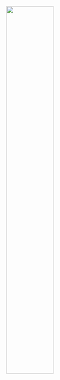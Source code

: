 <div style="align: center;width:100%;">
  <img src="https://github.com/wkk5194/wkk5194/blob/master/chloe.jpg" width="50%">
</div>
